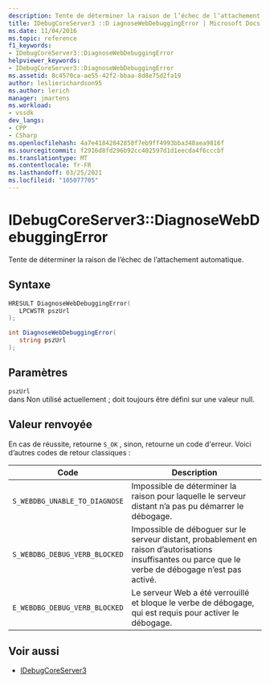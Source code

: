 ```yaml
---
description: Tente de déterminer la raison de l’échec de l’attachement automatique.
title: IDebugCoreServer3 ::D iagnoseWebDebuggingError | Microsoft Docs
ms.date: 11/04/2016
ms.topic: reference
f1_keywords:
- IDebugCoreServer3::DiagnoseWebDebuggingError
helpviewer_keywords:
- IDebugCoreServer3::DiagnoseWebDebuggingError
ms.assetid: 8c4570ca-ae55-42f2-bbaa-8d8e75d2fa19
author: leslierichardson95
ms.author: lerich
manager: jmartens
ms.workload:
- vssdk
dev_langs:
- CPP
- CSharp
ms.openlocfilehash: 4a7e41842842850f7eb9ff4993bba348aea9816f
ms.sourcegitcommit: f2916d8fd296b92cc402597d1d1eecda4f6cccbf
ms.translationtype: MT
ms.contentlocale: fr-FR
ms.lasthandoff: 03/25/2021
ms.locfileid: "105077705"
---
```

# <a name="idebugcoreserver3diagnosewebdebuggingerror"></a>IDebugCoreServer3::DiagnoseWebDebuggingError
Tente de déterminer la raison de l’échec de l’attachement automatique.

## <a name="syntax"></a>Syntaxe

```cpp
HRESULT DiagnoseWebDebuggingError(
   LPCWSTR pszUrl
);
```

```csharp
int DiagnoseWebDebuggingError(
   string pszUrl
);
```

## <a name="parameters"></a>Paramètres
`pszUrl`\
dans Non utilisé actuellement ; doit toujours être défini sur une valeur null.

## <a name="return-value"></a>Valeur renvoyée
 En cas de réussite, retourne `S_OK` , sinon, retourne un code d'erreur. Voici d’autres codes de retour classiques :

|Code|Description|
|----------|-----------------|
|`S_WEBDBG_UNABLE_TO_DIAGNOSE`|Impossible de déterminer la raison pour laquelle le serveur distant n’a pas pu démarrer le débogage.|
|`S_WEBDBG_DEBUG_VERB_BLOCKED`|Impossible de déboguer sur le serveur distant, probablement en raison d’autorisations insuffisantes ou parce que le verbe de débogage n’est pas activé.|
|`E_WEBDBG_DEBUG_VERB_BLOCKED`|Le serveur Web a été verrouillé et bloque le verbe de débogage, qui est requis pour activer le débogage.|

## <a name="see-also"></a>Voir aussi
- [IDebugCoreServer3](../../../extensibility/debugger/reference/idebugcoreserver3.md)
